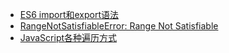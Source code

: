 
+ [ES6 import和export语法](./Es6_Export_Import_Syntax.md)
+ [RangeNotSatisfiableError: Range Not Satisfiable](./RangeNotSatisfiableError.md)
+ [JavaScript各种遍历方式](./JavaScript各种遍历方式.md)




